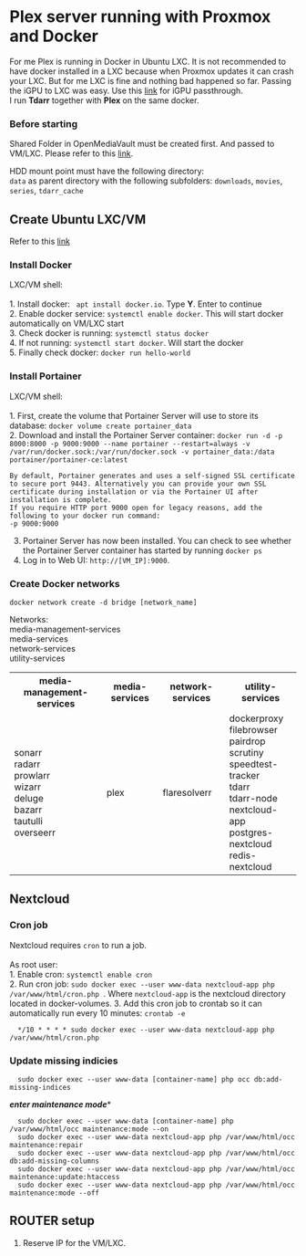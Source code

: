 # Plex server running with Proxmox and Docker
<p aling="left">
For me Plex is running in Docker in Ubuntu LXC. It is not recommended to have docker installed in a LXC because when Proxmox updates it can crash your LXC. But for me LXC is fine and nothing bad happened so far. Passing the iGPU to LXC was easy. Use this <a href="https://github.com/WoofThatByte/proxmox-setup/tree/main#passthrough-intel-igpu">link</a> for iGPU passthrough. </br>
I run <strong>Tdarr</strong> together with <strong>Plex</strong> on the same docker. 
</p>

### Before starting
<p>
   Shared Folder in OpenMediaVault must be created first. And passed to VM/LXC. Please refer to this <a href="https://github.com/WoofThatByte/proxmox-setup/tree/main/OpenMediaVault-setup">link</a>.
</p>
<p>
   HDD mount point must have the following directory: </br>
  <code>data</code> as parent directory with the following subfolders: <code>downloads</code>, <code>movies</code>, <code>series</code>, <code>tdarr_cache</code>  
</p>

## Create Ubuntu LXC/VM
<p align="left">
    Refer to this <a href="https://github.com/WoofThatByte/proxmox-setup">link</a>
</p>

### Install Docker
<p align="left">
    LXC/VM shell:</br></br>
    1. Install docker: <code> apt install docker.io</code>. Type <b>Y</b>. Enter to continue</br>
    2. Enable docker service: <code>systemctl enable docker</code>. This will start docker automatically on VM/LXC start</br>
    3. Check docker is running: <code>systemctl status docker</code></br>
    4. If not running: <code>systemctl start docker</code>. Will start the docker</br>
    5. Finally check docker: <code>docker run hello-world</code></br>
</p>

### Install Portainer
<p align="left">
LXC/VM shell:</br></br>
1. First, create the volume that Portainer Server will use to store its database: <code>docker volume create portainer_data</code></br>
2. Download and install the Portainer Server container: <code>docker run -d -p 8000:8000 -p 9000:9000 --name portainer --restart=always -v /var/run/docker.sock:/var/run/docker.sock -v portainer_data:/data portainer/portainer-ce:latest</code>

    By default, Portainer generates and uses a self-signed SSL certificate to secure port 9443. Alternatively you can provide your own SSL certificate during installation or via the Portainer UI after installation is complete.
    If you require HTTP port 9000 open for legacy reasons, add the following to your docker run command:
    -p 9000:9000

3. Portainer Server has now been installed. You can check to see whether the Portainer Server container has started by running <code>docker ps</code>
4. Log in to Web UI: <code>http://[VM_IP]:9000</code>.
</p>

### Create Docker networks
<p align="left">
    <code>docker network create -d bridge [network_name] </code>
</p>
<p align="left">
    Networks:</br>
        media-management-services</br>
        media-services</br>
        network-services</br>
        utility-services
</p>

<table>
  <tr>
    <th>media-management-services</th>
    <th>media-services</th>
    <th>network-services</th>
    <th>utility-services</th>
  </tr>
  <tr>
    <td>
        sonarr</br>
        radarr</br>
        prowlarr</br>
        wizarr</br>
        deluge</br>
        bazarr</br>
        tautulli</br>
        overseerr
    </td>
    <td>plex</td>
    <td>flaresolverr</td>
    <td>
        dockerproxy</br>
        filebrowser</br>
        pairdrop</br>
        scrutiny</br>
        speedtest-tracker</br>
        tdarr</br>
        tdarr-node</br>
        nextcloud-app</br>
        postgres-nextcloud</br>
        redis-nextcloud</br>
    </td>
  </tr>
</table>

## Nextcloud
### Cron job
<p align="left">
   Nextcloud requires <code>cron</code> to run a job. </br> </br>
   As root user: </br>
   1. Enable cron: <code>systemctl enable cron</code> </br>
   2. Run cron job: <code>sudo docker exec --user www-data nextcloud-app php /var/www/html/cron.php </code>. Where <code>nextcloud-app</code> is the nextcloud directory located in docker-volumes.
   3. Add this cron job to crontab so it can automatically run every 10 minutes: <code>crontab -e</code>

      */10 * * * * sudo docker exec --user www-data nextcloud-app php /var/www/html/cron.php
</p>

### Update missing indicies
<p align="left">
   
      sudo docker exec --user www-data [container-name] php occ db:add-missing-indices

***enter maintenance  mode****

      sudo docker exec --user www-data [container-name] php /var/www/html/occ maintenance:mode --on
      sudo docker exec --user www-data nextcloud-app php /var/www/html/occ maintenance:repair
      sudo docker exec --user www-data nextcloud-app php /var/www/html/occ db:add-missing-columns
      sudo docker exec --user www-data nextcloud-app php /var/www/html/occ maintenance:update:htaccess
      sudo docker exec --user www-data nextcloud-app php /var/www/html/occ maintenance:mode --off
</p>

## ROUTER setup

1. Reserve IP for the VM/LXC.

